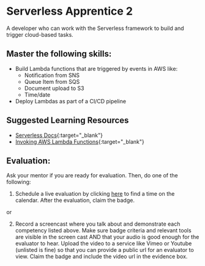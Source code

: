 # Serverless Apprentice 2

A developer who can work with the Serverless framework to build and trigger cloud-based tasks.

## Master the following skills:

* Build Lambda functions that are triggered by events in AWS like:
  * Notification from SNS
  * Queue Item from SQS
  * Document upload to S3
  * Time/date
* Deploy Lambdas as part of a CI/CD pipeline

## Suggested Learning Resources

* [Serverless Docs](https://www.serverless.com/framework/docs/){:target="_blank"}
* [Invoking AWS Lambda Functions](https://docs.aws.amazon.com/lambda/latest/dg/lambda-invocation.html){:target="_blank"}

## Evaluation:

Ask your mentor if you are ready for evaluation. Then, do one of the following:

1. Schedule a live evaluation by clicking [here](http://evals.codex.academy) to find a time on the calendar. After the evaluation, claim the badge.

or

2. Record a screencast where you talk about and demonstrate each competency listed above. Make sure badge criteria and relevant tools are visible in the screen cast AND that your audio is good enough for the evaluator to hear. Upload the video to a service like Vimeo or Youtube (unlisted is fine) so that you can provide a public url for an evaluator to view. Claim the badge and include the video url in the evidence box.